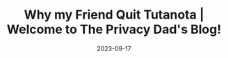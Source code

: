 ---
title: "Why my Friend Quit Tutanota | Welcome to The Privacy Dad's Blog!"
date: 2023-09-17
externalLink: https://theprivacydad.com/why-my-friend-quit-tutanota/
---